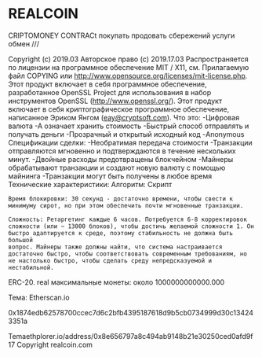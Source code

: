 # REALCOIN
CRIPTOMONEY
CONTRACt
покупать
продовать
сбережений
услуги
обмен
///




Copyright (c) 2019.03
Авторское право (c) 2019.17.03
Распространяется по лицензии на программное обеспечение MIT / X11, см. Прилагаемую
файл COPYING или http://www.opensource.org/licenses/mit-license.php.
Этот продукт включает в себя программное обеспечение, разработанное OpenSSL Project для использования в
набор инструментов OpenSSL (http://www.openssl.org/). Этот продукт включает в себя
криптографическое программное обеспечение, написанное Эриком Янгом (eay@cryptsoft.com).
Что это:
-Цифровая валюта
-А означает хранить стоимость
-Быстрый способ отправлять и получать деньги
-Прозрачный и открытый исходный код
-Anonymous
Спецификации сделки:
-Необратимая передача стоимости
-Транзакции отправляются мгновенно и подтверждаются в течение нескольких минут.
-Двойные расходы предотвращены блокчейном
-Майнеры обрабатывают транзакции и создают новую валюту с помощью майнинга
-Транзакции могут быть получены в любое время
Технические характеристики:
    Алгоритм: Скрипт
	
    Время блокировки: 30 секунд - достаточно времени, чтобы свести к минимуму сирот, но при этом обеспечить почти мгновенные транзакции.
	
    Сложность: Ретаргетинг каждые 6 часов. Потребуется 6-8 корректировок сложности (или ~ 13000 блоков), чтобы достичь желаемой сложности 1. Он быстро адаптируется к среде, поэтому стабильность не должна быть большой
    вопрос. Майнеры также должны найти, что система настраивается достаточно быстро, чтобы соответствовать современным требованиям, но не настолько быстро, чтобы сделать среду непредсказуемой и нестабильной.

   ERC-20. real
 максимальные монеты: около 1000000000000.000


Тема: Etherscan.io

0x1874edb62578700ccec7d6c2bfb4395187618d9b5cb0734999d30c134243351a

Temaethplorer.io/address/0x8e656797a8c494ab9148b21e30250ced0afd9f17
Copyright realcoin.com
